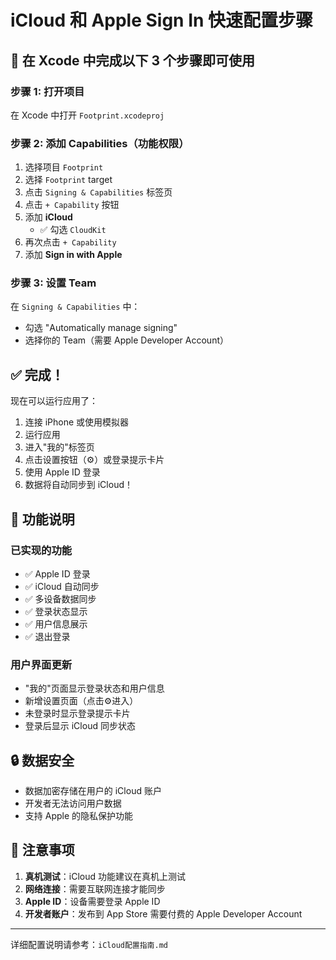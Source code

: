 # iCloud 和 Apple Sign In 快速配置步骤

## 🎯 在 Xcode 中完成以下 3 个步骤即可使用

### 步骤 1: 打开项目
在 Xcode 中打开 `Footprint.xcodeproj`

### 步骤 2: 添加 Capabilities（功能权限）
1. 选择项目 `Footprint`
2. 选择 `Footprint` target
3. 点击 `Signing & Capabilities` 标签页
4. 点击 `+ Capability` 按钮
5. 添加 **iCloud** 
   - ✅ 勾选 `CloudKit`
6. 再次点击 `+ Capability`
7. 添加 **Sign in with Apple**

### 步骤 3: 设置 Team
在 `Signing & Capabilities` 中：
- 勾选 "Automatically manage signing"
- 选择你的 Team（需要 Apple Developer Account）

## ✅ 完成！

现在可以运行应用了：
1. 连接 iPhone 或使用模拟器
2. 运行应用
3. 进入"我的"标签页
4. 点击设置按钮（⚙️）或登录提示卡片
5. 使用 Apple ID 登录
6. 数据将自动同步到 iCloud！

## 📱 功能说明

### 已实现的功能
- ✅ Apple ID 登录
- ✅ iCloud 自动同步
- ✅ 多设备数据同步
- ✅ 登录状态显示
- ✅ 用户信息展示
- ✅ 退出登录

### 用户界面更新
- "我的"页面显示登录状态和用户信息
- 新增设置页面（点击⚙️进入）
- 未登录时显示登录提示卡片
- 登录后显示 iCloud 同步状态

## 🔒 数据安全

- 数据加密存储在用户的 iCloud 账户
- 开发者无法访问用户数据
- 支持 Apple 的隐私保护功能

## 📝 注意事项

1. **真机测试**：iCloud 功能建议在真机上测试
2. **网络连接**：需要互联网连接才能同步
3. **Apple ID**：设备需要登录 Apple ID
4. **开发者账户**：发布到 App Store 需要付费的 Apple Developer Account

---

详细配置说明请参考：`iCloud配置指南.md`

